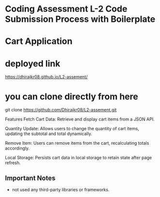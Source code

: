 # Coding Assessment L-2 Code Submission Process with Boilerplate
# Cart Application

# deployed link

https://dhirajkr08.github.io/L2-assement/

# you can clone directly from here

git clone https://github.com/Dhirajkr08/L2-assement.git


Features
Fetch Cart Data: Retrieve and display cart items from a JSON API.

Quantity Update: Allows users to change the quantity of cart items, updating the subtotal and total dynamically.

Remove Item: Users can remove items from the cart, recalculating totals accordingly.

Local Storage: Persists cart data in local storage to retain state after page refresh.




## Important Notes

- not used any third-party libraries or frameworks.



